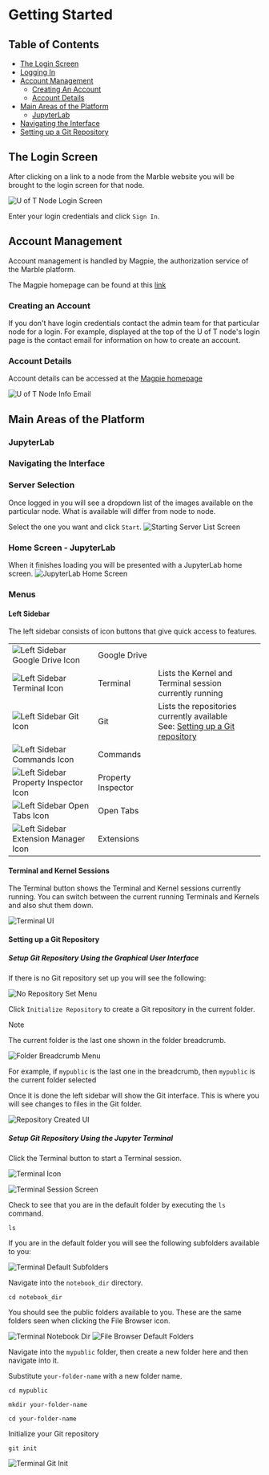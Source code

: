 # Getting Started

## Table of Contents
- [The Login Screen](#login-screen)
- [Logging In](#logging-in)
- [Account Management](#account-management)
  - [Creating An Account](#creating-account)
  - [Account Details](#account-details)
- [Main Areas of the Platform](#main-areas)
  - [JupyterLab](#jupyterlab)
- [Navigating the Interface](#navigating-interface)
- [Setting up a Git Repository](#setup-git)



## <a id="login-screen"></a>The Login Screen

After clicking on a link to a node from the Marble website you will be brought to the login screen for that node.  

![U of T Node Login Screen](images/getting-started/login-screen.png)

Enter your login credentials and click `Sign In`.  

## <a id="account-management"></a>Account Management
Account management is handled by Magpie, the authorization service of the Marble platform.

The Magpie homepage can be found at this [link](https://daccs.cs.toronto.edu/magpie/)

### <a id="creating-account"></a>Creating an Account
If you don't have login credentials contact the admin team for that particular node for a 
login.  For example, displayed at the top of the U of T node's login page is the contact email for information on how to create an account.

### <a id="account-details"></a>Account Details
Account details can be accessed at the [Magpie homepage](https://daccs.cs.toronto.edu/magpie/)

![U of T Node Info Email](images/getting-started/uoft-info-contact.png)

## <a id="main-areas"></a>Main Areas of the Platform
### <a id="jupyterlab"></a>JupyterLab
### <a id="navigating-interface"></a>Navigating the Interface
### Server Selection
Once logged in you will see a dropdown list of the images available on the particular node. What is available will differ from node to node.

Select the one you want and click `Start`.
![Starting Server List Screen](images/getting-started/starting-server-list-screen.png)

### Home Screen - JupyterLab
When it finishes loading you will be presented with a JupyterLab home screen.
![JupyterLab Home Screen](images/getting-started/jupyter-lab-home-screen.png)


### Menus
#### Left Sidebar
The left sidebar consists of icon buttons that give quick access to features.

|                                                                                                       |                    |                                                                                                |
|-------------------------------------------------------------------------------------------------------|--------------------|------------------------------------------------------------------------------------------------|
| ![Left Sidebar Google Drive Icon](images/getting-started/left-menu-drive-icon.png)                    | Google Drive       |                                                                                                |
| ![Left Sidebar Terminal Icon](images/getting-started/left-menu-terminal-icon.png)                     | Terminal           | Lists the Kernel and Terminal session currently running                                        |
| ![Left Sidebar Git Icon](images/getting-started/left-menu-git-icon.png)                               | Git                | Lists the repositories currently available<br/> See: [Setting up a Git repository](#setup-git) |
| ![Left Sidebar Commands Icon](images/getting-started/left-menu-commands-icon.png)                     | Commands           |                                                                                                |
| ![Left Sidebar Property Inspector Icon](images/getting-started/left-menu-property-inspector-icon.png) | Property Inspector |                                                                                                |
| ![Left Sidebar Open Tabs Icon](images/getting-started/left-menu-open-tabs-icon.png)                   | Open Tabs          |                                                                                                |
| ![Left Sidebar Extension Manager Icon](images/getting-started/left-menu-extension-manager-icon.png)   | Extensions         |                                                                                                |


#### Terminal and Kernel Sessions

The Terminal button shows the Terminal and Kernel sessions currently running.  You can switch between the current running Terminals and Kernels and also shut them down.

![Terminal UI](images/getting-started/terminal-session-ui.png)


#### <a id="setup-git"></a>Setting up a Git Repository 
##### Setup Git Repository Using the Graphical User Interface

If there is no Git repository set up you will see the following:

![No Repository Set Menu](images/getting-started/git-no-repo-menu.png)

Click `Initialize Repository` to create a Git repository in the current folder. 

> [!NOTE]
> 
> The current folder is the last one shown in the folder breadcrumb.
> 
> ![Folder Breadcrumb Menu](images/getting-started/folder-breadcrumb.png) 
> 
> For example, if `mypublic` is the last one in the breadcrumb, then `mypublic` is the current folder selected 

Once it is done the left sidebar will show the Git interface.  This is where you will see changes to files in the Git folder.

![Repository Created UI](images/getting-started/git-repo-created.png)

##### Setup Git Repository Using the Jupyter Terminal

Click the Terminal button to start a Terminal session.

![Terminal Icon](images/getting-started/terminal-icon.png)

![Terminal Session Screen](images/getting-started/terminal-session-screen.png)

Check to see that you are in the default folder by executing the `ls` command.

```
ls
```

If you are in the default folder you will see the following subfolders available to you:

![Terminal Default Subfolders](images/getting-started/terminal-default-folders.png)

Navigate into the `notebook_dir` directory.

```
cd notebook_dir
```
You should see the public folders available to you.  These are the same folders seen when clicking the File Browser icon.

![Terminal Notebook Dir](images/getting-started/terminal-notebook-dir.png)
![File Browser Default Folders](images/getting-started/file-browser-default-folders.png)

Navigate into the `mypublic` folder, then create a new folder here and then navigate into it.

Substitute `your-folder-name` with a new folder name. 

```
cd mypublic

mkdir your-folder-name

cd your-folder-name
```
Initialize your Git repository

```
git init
```

![Terminal Git Init](images/getting-started/terminal-git-init.png)
